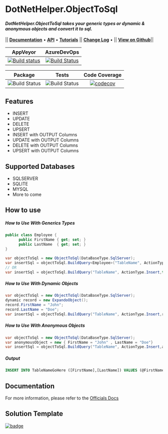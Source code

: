 # DotNetHelper.ObjectToSql

#### *DotNetHelper.ObjectToSql takes your generic types or dynamic & anonymous objects and convert it to sql.* 

|| [**Documentation**][Docs] • [**API**][Docs-API] • [**Tutorials**][Docs-Tutorials] ||  [**Change Log**][Changelogs] • || [**View on Github**][Github]|| 

| AppVeyor | AzureDevOps |
| :-----: | :-----: |
| [![Build status](https://ci.appveyor.com/api/projects/status/0ogx4qcayyfnhkhk?svg=true)](https://ci.appveyor.com/project/TheMofaDe/dotnethelper-objecttosql)  | [![Build Status](https://dev.azure.com/Josephmcnealjr0013/DotNetHelper.ObjectToSql/_apis/build/status/TheMofaDe.DotNetHelper.ObjectToSql?branchName=master)](https://dev.azure.com/Josephmcnealjr0013/DotNetHelper.ObjectToSql/_build/latest?definitionId=5&branchName=master)  

| Package  | Tests | Code Coverage |
| :-----:  | :---: | :------: |
| ![Build Status][nuget-downloads]  | ![Build Status][tests]  | [![codecov](https://codecov.io/gh/TheMofaDe/DotNetHelper.ObjectToSql/branch/master/graph/badge.svg)](https://codecov.io/gh/TheMofaDe/DotNetHelper.ObjectToSql) |


## Features
+ INSERT
+ UPDATE
+ DELETE
+ UPSERT
+ INSERT with OUTPUT Columns
+ UPDATE with OUTPUT Columns
+ DELETE with OUTPUT Columns
+ UPSERT with OUTPUT Columns

## Supported Databases
+ SQLSERVER
+ SQLITE
+ MYSQL
+ More to come

## How to use



##### How to Use With Generics Types

```csharp
public class Employee {
      public FirstName { get; set; }
      public LastName  { get; set; }
}
```
```csharp
var objectToSql = new ObjectToSql(DataBaseType.SqlServer);
var insertSql = objectToSql.BuildQuery<Employee>("TableName", ActionType.Insert);
// OR 
var insertSql = objectToSql.BuildQuery("TableName", ActionType.Insert,typeof(Employee));
```

##### How to Use With Dynamic Objects
```csharp
var objectToSql = new ObjectToSql(DataBaseType.SqlServer);
dynamic record = new ExpandoObject();
record.FirstName = "John";
record.LastName = "Doe";
var insertSql = objectToSql.BuildQuery("TableName", ActionType.Insert,record);
```


##### How to Use With Anonymous Objects
```csharp
var objectToSql = new ObjectToSql(DataBaseType.SqlServer);
var anonymousObject = new { FirstName = "John" , LastName = "Doe"}
var insertSql = objectToSql.BuildQuery("TableName", ActionType.Insert,anonymousObject);
```
##### Output
```sql
INSERT INTO TableNameGoHere ([FirstName],[LastName]) VALUES (@FirstName,@LastName)
```


## Documentation
For more information, please refer to the [Officials Docs][Docs] 

## Solution Template
[![badge](https://img.shields.io/badge/Built%20With-DotNet--Starter--Template-orange.svg)](https://github.com/TheMofaDe/DotNet-Starter-Template)


<!-- Links. -->

[1]:  https://gist.github.com/davidfowl/ed7564297c61fe9ab814
[2]: http://themofade.github.io/DotNetHelper.ObjectToSql

[Cake]: https://gist.github.com/davidfowl/ed7564297c61fe9ab814
[Azure DevOps]: https://gist.github.com/davidfowl/ed7564297c61fe9ab814
[AppVeyor]: https://gist.github.com/davidfowl/ed7564297c61fe9ab814
[GitVersion]: https://gitversion.readthedocs.io/en/latest/
[Nuget]: https://gist.github.com/davidfowl/ed7564297c61fe9ab814
[Chocolately]: https://gist.github.com/davidfowl/ed7564297c61fe9ab814
[WiX]: http://wixtoolset.org/
[DocFx]: https://dotnet.github.io/docfx/
[Github]: https://github.com/TheMofaDe/DotNetHelper.ObjectToSql


<!-- Documentation Links. -->
[Docs]: https://themofade.github.io/DotNetHelper.ObjectToSql/index.html
[Docs-API]: https://themofade.github.io/DotNetHelper.ObjectToSql/api/DotNetHelper.ObjectToSql.Attribute.html
[Docs-Tutorials]: https://themofade.github.io/DotNetHelper.ObjectToSql/tutorials/index.html
[Docs-samples]: https://dotnet.github.io/docfx/
[Changelogs]: https://dotnet.github.io/docfx/


<!-- BADGES. -->

[nuget-downloads]: https://img.shields.io/nuget/dt/DotNetHelper.ObjectToSql.svg?style=flat-square
[tests]: https://img.shields.io/appveyor/tests/TheMofaDe/dotnethelper-objecttosql.svg?style=flat-square
[coverage-status]: https://dev.azure.com/Josephmcnealjr0013/DotNetHelper.ObjectToSql/_apis/build/status/TheMofaDe.DotNetHelper.ObjectToSql?branchName=master&jobName=Windows


[azure-windows]: https://dev.azure.com/Josephmcnealjr0013/DotNetHelper.ObjectToSql/_apis/build/status/TheMofaDe.DotNetHelper.ObjectToSql?branchName=master&jobName=Windows
[azure-linux]: https://dev.azure.com/Josephmcnealjr0013/DotNetHelper.ObjectToSql/_apis/build/status/TheMofaDe.DotNetHelper.ObjectToSql?branchName=master&jobName=Linux
[azure-macOS]: https://dev.azure.com/Josephmcnealjr0013/DotNetHelper.ObjectToSql/_apis/build/status/TheMofaDe.DotNetHelper.ObjectToSql?branchName=master&jobName=macOS



